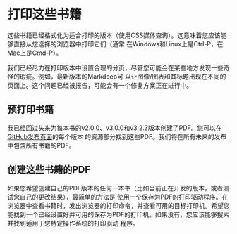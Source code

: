 打印这些书籍
====================================================================================================

这些书籍已经格式化为适合打印的版本（使用CSS媒体查询）。这意味着您应该能够直接从您选择的浏览器中打印它们（通常
在Windows和Linux上是Ctrl-P，在Mac上是Cmd-P）。

我们已经尽力在打印版本中设置合理的分页，尽管您可能会在某些地方发现一些奇怪的瑕疵。例如，最新版本的Markdeep可
以让图像/图表和其标题出现在不同的页面上。这个问题已经被报告，可能会有一个修复方案正在进行中。


预打印书籍
------------------
我已经回过头来为每本书的v2.0.0、v3.0.0和v3.2.3版本创建了PDF。您可以在[GitHub发布页面][releases]的每个版本
的资源部分找到这些PDF。我们将在所有未来的发布中包含所有书籍的PDF。


创建这些书籍的PDF
-----------------------------
如果您希望创建自己的PDF版本的任何一本书（比如当前正在开发的版本，或者测试您自己的更改结果），最简单的方法是
使用一个保存为PDF的打印驱动程序。在浏览器中查看书籍时，发出浏览器的打印命令，并查看可用的目标打印机。希望您
能找到一个已经设置好并可用的保存为PDF的打印机。如果没有，您应该能够搜索并找到适用于您特定操作系统的打印驱动
程序。



[releases]: https://github.com/RayTracing/raytracing.github.io/releases